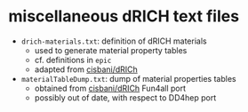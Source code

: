 # miscellaneous dRICH text files
- `drich-materials.txt`: definition of dRICH materials
  - used to generate material property tables
  - cf. definitions in `epic`
  - adapted from [cisbani/dRICh](https://github.com/cisbani/dRICh)
- `materialTableDump.txt`: dump of material properties tables
  - obtained from [cisbani/dRICh](https://github.com/cisbani/dRICh) Fun4all port
  - possibly out of date, with respect to DD4hep port
